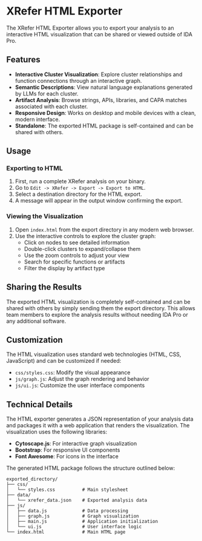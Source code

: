 # XRefer HTML Exporter

The XRefer HTML Exporter allows you to export your analysis to an interactive HTML visualization that can be shared or viewed outside of IDA Pro.

## Features

- **Interactive Cluster Visualization**: Explore cluster relationships and function connections through an interactive graph.
- **Semantic Descriptions**: View natural language explanations generated by LLMs for each cluster.
- **Artifact Analysis**: Browse strings, APIs, libraries, and CAPA matches associated with each cluster.
- **Responsive Design**: Works on desktop and mobile devices with a clean, modern interface.
- **Standalone**: The exported HTML package is self-contained and can be shared with others.

## Usage

### Exporting to HTML

1. First, run a complete XRefer analysis on your binary.
2. Go to `Edit -> XRefer -> Export -> Export to HTML`.
3. Select a destination directory for the HTML export.
4. A message will appear in the output window confirming the export.

### Viewing the Visualization

1. Open `index.html` from the export directory in any modern web browser.
2. Use the interactive controls to explore the cluster graph:
   - Click on nodes to see detailed information
   - Double-click clusters to expand/collapse them
   - Use the zoom controls to adjust your view
   - Search for specific functions or artifacts
   - Filter the display by artifact type

## Sharing the Results

The exported HTML visualization is completely self-contained and can be shared with others by simply sending them the export directory. This allows team members to explore the analysis results without needing IDA Pro or any additional software.

## Customization

The HTML visualization uses standard web technologies (HTML, CSS, JavaScript) and can be customized if needed:

- `css/styles.css`: Modify the visual appearance
- `js/graph.js`: Adjust the graph rendering and behavior
- `js/ui.js`: Customize the user interface components

## Technical Details

The HTML exporter generates a JSON representation of your analysis data and packages it with a web application that renders the visualization. The visualization uses the following libraries:

- **Cytoscape.js**: For interactive graph visualization
- **Bootstrap**: For responsive UI components
- **Font Awesome**: For icons in the interface

The generated HTML package follows the structure outlined below:

```
exported_directory/
├── css/
│   └── styles.css          # Main stylesheet
├── data/
│   └── xrefer_data.json    # Exported analysis data
├── js/
│   ├── data.js             # Data processing
│   ├── graph.js            # Graph visualization
│   ├── main.js             # Application initialization
│   └── ui.js               # User interface logic
└── index.html              # Main HTML page
``` 